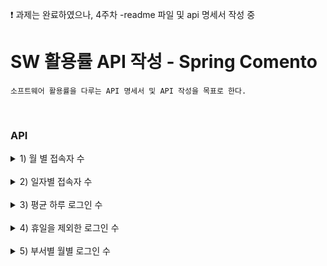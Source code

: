 ❗ 과제는 완료하였으나, 4주차 -readme 파일 및 api 명세서 작성 중

# SW 활용률 API 작성 - Spring Comento 
```
소프트웨어 활용률을 다루는 API 명세서 및 API 작성을 목표로 한다.
```

<br>

### API 

<details>
  <summary> 1) 월 별 접속자 수</summary>

<br>


settingTest.java
```java
// 1)월별 접속자 수
// requesturl : http://localhost:8031//sqlStatistic/yearMonth?yearMonth=2008
@ResponseBody 
@RequestMapping("/sqlStatistic/yearMonth")
public Map<String, Object> sqltest(String yearMonth) throws Exception{ 
    return service.yearMonthloginNum(yearMonth);   	
}
```   
<br>

statisticMapper.xml
```java
<select id="selectYearMonthLogin" parameterType="string" resultType="hashMap">
    select count(*) as totCnt
	from statistc.requestInfo ri
	where left(ri.createDate , 4) = #{yearMonth} and ri.requestcode = "L" ; 
</select>
```   
<br>

20년08월 로그인 수

![월별 접속자 수](https://user-images.githubusercontent.com/104816530/205307842-bfaa7915-27ac-465f-a528-3024b25c6f0b.jpg)

</details>
<br>


<details>
  <summary> 2) 일자별 접속자 수</summary>

```java
// 2) 일자별 접속자 수
// requesturl : http://localhost:8031/sqlStatistic/yearMonthDay?yearMonthDay=200815
    @ResponseBody 
    @RequestMapping("/sqlStatistic/yearMonthDay")
    public Map<String, Object> sqltest2(String yearMonthDay) throws Exception{ 
        //System.out.println(yearMonthDay);
        return service.yearMonthDayloginNum(yearMonthDay);   	
    }
```   
</details>
<br>


<details>
  <summary> 3) 평균 하루 로그인 수</summary>


```java
// 3) 평균 하루 로그인 수
// requesturl : http://localhost:8031/sqlStatistic/average/yearMonth?yearMonth=2008
    @ResponseBody 
    @RequestMapping("/sqlStatistic/average/yearMonth")
    public Map<String, Object> sqltest3(String yearMonth) throws Exception{ 
        System.out.println(yearMonth);
        return service.averageYearMonthloginNum(yearMonth);  	
    }
```   

</details>
<br>


<details>
  <summary> 4) 휴일을 제외한 로그인 수</summary>

```java
// 4) 휴일을 제외한 로그인 수
// requesturl : http://localhost:8031/sqlStatistic/exceptionHoliday/yearMonth?yearMonth=2008
    @ResponseBody 
    @RequestMapping("/sqlStatistic/exceptionHoliday/yearMonth")
    public Map<String, Object> sqltest4(String yearMonth) throws Exception{ 
        System.out.println(yearMonth);
        return service.exceptionHolidayYearMonthloginNum(yearMonth);
    }
```   
</details>
<br>

<details>
  <summary> 5) 부서별 월별 로그인 수</summary>

```java
// 5) 부서별 월별 로그인 수
// requesturl : http://localhost:8031/sqlStatistic/department/yearMonth?yearMonth=2008&&department=IT
    @ResponseBody 
    @RequestMapping("/sqlStatistic/department/yearMonth")
    public Map<String, Object> sqltest5(String yearMonth, String department) throws Exception{ 
        System.out.println(yearMonth);
        System.out.println(department);
        return service.departmentYearMonthloginNum(yearMonth, department);	
    }

```   

</details>
